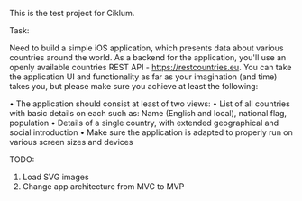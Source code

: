 This is the test project for Ciklum.

Task:

Need to build a simple iOS application, which presents data about various countries around the world. As a backend for the application, you'll use an openly available countries REST API - https://restcountries.eu.
You can take the application UI and functionality as far as your imagination (and time) takes you, but please make sure you achieve at least the following:

• The application should consist at least of two views: 
• List of all countries with basic details on each such as: Name (English and local), national flag, population
• Details of a single country, with extended geographical and social introduction
• Make sure the application is adapted to properly run on various screen sizes and devices

TODO:
1. Load SVG images
2. Change app architecture from MVC to MVP

